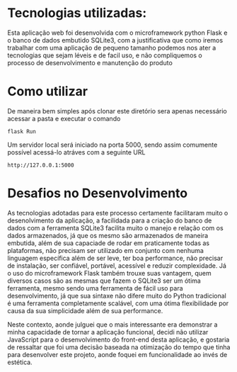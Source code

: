 # Tecnologias utilizadas:

Esta aplicação web foi desenvolvida com o microframework python Flask e o banco de dados embutido SQLite3, com a justificativa que como iremos trabalhar com uma aplicação de pequeno tamanho podemos nos ater a tecnologias que sejam léveis e de facil uso, e não compliquemos o processo de desenvolvimento e manutenção do produto

# Como utilizar

De maneira bem simples após clonar este diretório sera apenas necessário acessar a pasta e executar o comando 
````
flask Run
````
Um servidor local será iniciado na porta 5000, sendo assim comumente possível acessá-lo atráves com a seguinte URL
````
http://127.0.0.1:5000
````

# Desafios no Desenvolvimento

As tecnologias adotadas para este processo certamente facilitaram muito o desenolvimento da aplicação, a facilidada para a criação do banco de dados com a ferramenta SQLite3 facilita muito o manejo e relação com os dados armazenados, já que os mesmo são armazenados de maneira embutida, além de sua capaciade de rodar em praticamente todas as plataformas, não precisam ser utilizado em conjunto com nenhuma linguagem específica além de ser leve, ter boa performance, não precisar de instalação, ser confiável, portável, acessível e reduzir complexidade. Já o uso do microframework Flask também trouxe suas vantagem, quem diversos casos são as mesmas que fazem o SQLite3 ser um ótima ferramenta, mesmo sendo uma ferramenta de fácil uso para desenvolvimento, já que sua sintaxe não difere muito do Python tradicional é uma ferramenta completamente scalável, com uma ótima flexibilidade por causa da sua simplicidade além de sua performance.

Neste contexto, aonde julguei que o mais interessante era demonstrar a minha capacidade de tornar a aplicação funcional, decidi não utilizar JavaScript para o desenvolvimento do front-end desta aplicação, e gostaria de ressaltar que foi uma decisão baseada na otimização do tempo que tinha para desenvolver este projeto, aonde foquei em funcionalidade ao invés de estética.
